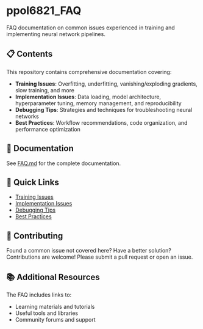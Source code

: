 # ppol6821_FAQ

FAQ documentation on common issues experienced in training and implementing neural network pipelines.

## 📋 Contents

This repository contains comprehensive documentation covering:

- **Training Issues**: Overfitting, underfitting, vanishing/exploding gradients, slow training, and more
- **Implementation Issues**: Data loading, model architecture, hyperparameter tuning, memory management, and reproducibility
- **Debugging Tips**: Strategies and techniques for troubleshooting neural networks
- **Best Practices**: Workflow recommendations, code organization, and performance optimization

## 📖 Documentation

See [FAQ.md](FAQ.md) for the complete documentation.

## 🎯 Quick Links

- [Training Issues](FAQ.md#training-issues)
- [Implementation Issues](FAQ.md#implementation-issues)
- [Debugging Tips](FAQ.md#debugging-tips)
- [Best Practices](FAQ.md#best-practices)

## 🤝 Contributing

Found a common issue not covered here? Have a better solution? Contributions are welcome! Please submit a pull request or open an issue.

## 📚 Additional Resources

The FAQ includes links to:
- Learning materials and tutorials
- Useful tools and libraries
- Community forums and support
